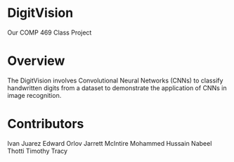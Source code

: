 # DigitVision
Our COMP 469 Class Project

# Overview
The DigitVision involves Convolutional Neural Networks (CNNs) to classify handwritten digits from a dataset to demonstrate the application of CNNs in image recognition.

# Contributors
Ivan Juarez 
Edward Orlov 
Jarrett McIntire 
Mohammed Hussain
Nabeel Thotti 
Timothy Tracy

